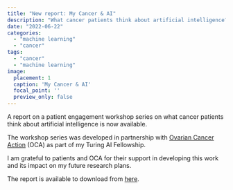 ```yaml
---
title: "New report: My Cancer & AI"
description: "What cancer patients think about artificial intelligence?"
date: "2022-06-22"
categories:
  - "machine learning"
  - "cancer"
tags:
  - "cancer"
  - "machine learning"
image:
  placement: 1
  caption: 'My Cancer & AI'
  focal_point: ''
  preview_only: false
---
```


A report on a patient engagement workshop series on what cancer patients think about artificial intelligence is now available. 

The workshop series was developed in partnership with [Ovarian Cancer Action](https://ovarian.org.uk/) (OCA) as part of my Turing AI Fellowship. 

I am grateful to patients and OCA for their support in developing this work and its impact on my future research plans.

The report is available to download from [here](https://github.com/cwcyau/turingaifellowship/blob/67a4a29068b2ffd31b340a254c495086ab46696d/MyCancerAndAI.pdf).

